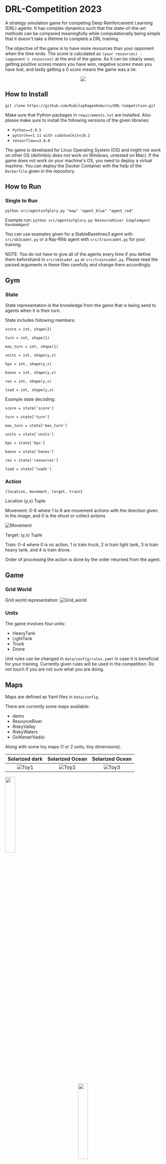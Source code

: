 # DRL-Competition 2023
A strategy simulation game for competing Deep Reinforcement Learning (DRL) agents. It has complex dynamics such that the state-of-the-art methods can be compared meaningfully while computationally being simple that it doesn't take a lifetime to complete a DRL training.

The objective of the game is to have more resources than your opponent when the time ends. The score is calculated as `(your resources) - (opponent's resources)` at the end of the game. As it can be clearly seen; getting positive scores means you have won, negative scores mean you have lost, and lastly getting a 0 score means the game was a tie.

<p align="center">
  <img src="documentation/images/RiskyValley.png">
</p>

## How to Install
`git clone https://github.com/KubilayKaganKomurcu/DRL-Competition.git`

Make sure that Python packages in `requirements.txt` are installed. Also please make sure to install the following versions of the given libraries:

- `Python==3.9.5`
- `pytorch==1.11 with cudatoolkit=10.2`
- `tensorflow==2.8.0`

The game is developed for Linux Operating System (OS) and might not work on other OS (definitely does not work on Windows, untested on Mac). If the game does not work on your machine's OS, you need to deploy a virtual machine. You can deploy the Docker Container with the help of the `Dockerfile` given in the repository.

## How to Run

### Single to Run

`python src/agentsofglory.py "map" "agent_blue" "agent_red"`

Example run: `python src/agentsofglory.py ResourceRiver SimpleAgent RandomAgent`

You can use examples given for a StableBaselines3 agent with `src/sb3cadet.py` or a Ray-Rllib agent with `src/traincadet.py` for your training. 

NOTE: You do not have to give all of the agents every time if you define them beforehand in `src/sb3cadet.py` or `src/traincadet.py`. Please read the parsed arguments in these files carefully and change them accordingly.


## Gym

### State

State representation is the knowledge from the game that is being send to agents when it is their turn.

State includes following members:

`score = int, shape(2)`

`turn = int, shape(1)`

`max_turn = int, shape(1)`

`units = int, shape(y,x)`

`hps = int, shape(y,x)`

`bases = int, shape(y,x)`

`res = int, shape(y,x)`

`load = int, shape(y,x)`

Example state decoding: 

`score = state['score']`

`turn = state['turn']`

`max_turn = state['max_turn']`

`units = state['units']`

`hps = state['hps']`

`bases = state['bases']`

`res = state['resources']`

`load = state['loads']`

### Action

`[location, movement, target, train]`

Location (y,x) Tuple

Movement: 0-6 where 1 to 6 are movement actions with the direction given in the image, and 0 is the shoot or collect actions

![Movement](documentation/images/action.jpg)

Target: (y,x) Tuple

Train: 0-4 where 0 is no action, 1 is train truck, 2 is train light tank, 3 is train heavy tank, and 4 is train drone.

Order of processing the action is done by the order returned from the agent.

## Game

### Grid World

Grid world representation: ![Grid_world](documentation/images/state.png)

### Units

The game involves four units:
- HeavyTank
- LightTank
- Truck
- Drone

Unit rules can be changed in `data/config/rules.yaml` in case it is beneficial for your training. Currently given rules will be used in the competition. Do not touch if you are not sure what you are doing.

## Maps

Maps are defined as Yaml files in `data/config`.

There are currently some maps available:
- demo
- ResourceRiver
- RiskyValley
- RiskyWaters
- GolKenariVadisi

Along with some toy maps (1 or 2 units, tiny dimensions).

Solarized dark             |  Solarized Ocean |  Solarized Ocean 
:-------------------------:|:-------------------------:|:-------------------------:
![Toy1](documentation/images/Toy3.png)  |  ![Toy2](documentation/images/Toy2.png) |  ![Toy3](documentation/images/Toy1.png)

<p align="left">
  <img  src="documentation/images/Toy3.png" width="25%" height="25%">
</p><p align="center">
  <img  src="documentation/images/Toy2.png" width="25%" height="25%">
</p><p align="right">
  <img  src="documentation/images/Toy1.png" width="25%" height="25%">
</p>

The competition map is going to be in dimensions (y=18, x=24). Your agent's action and observation (state) spaces should work in these dimensions. The maps RiskyValley (`data/config/RiskyValley.yaml`) and RiskyWaters (`data/config/RiskyWaters.yaml`) are examples of a correct-size competition environment.

If you wish to create your own map, please take `demo.yaml` as a layout.

## Agents

Agents are located in `src/agents` directory. Each Agent has a file with its name and a class definition with its name. 

Each Agent should be a Gym Environment, and thus have the following functions:
- `__init__((self,team,action_lenght)`
- `reset(self)`
- `step(self, action)`
- `close(self,)`
- `render(self,)`

There are currently five agents available in `src/agents/.`:
- HumanAgent
- RandomAgent
- SimpleAgent
- GolKenari
- RiskyValley



If you wish to create your own agent, you can use `TemplateAgent` as a layout.

The agent `src/agents/RiskyValley.py` (not to be confused with the map `RiskyValley.yaml`!) is an example of an agent with a correct-size action and observation spaces. Hint: There can be many different representations for the same action and observation space, and a good representation may substantially increase the training quality.

### HumanAgent

HumanAgent is a special agent for testing purposes. This agent gets each action for each unit from a user from the console.

### RandomAgent

RandomAgent generates actions uniformly random.

### SimpleAgent

SimpleAgent only uses `Truck` and `LightTank` units. Other units constantly try to move upward. `Truck` units try to reach the closest resource and when collected a resource moves back to base. `LightTank` units move to their target if the distance is greater than 2 else shoots. Trucks are selected as targets if available.

### GolKenari

GolKenari is a smart agent for dimensions (15, 7). Can be found in `src/agents/golkenari.py`. Check the code for further details.

### RiskyValley

RiskyValley is a smart agent for dimensions (18, 24). Can be found in `src/agents/RiskyValley.py`. Check the code for further details.

## Self-Play

Self-Play is using your own agent to compete with itself to possibly learn your agent's weaknesses, exploit them, and learn to defend them. Self-Play is crucial to improve your agent if your agent's performance is converged to some value on the training with bots (non-learning agents). You can find the script for a Self-Play example in `src/agents/SelfPlay.py`, which is done using a Ray-Rllib agent via `src/agents/RiskyValley.py`. You can define the `checkpoint_path` parameter in `src/agents/SelfPlay.py` to define your learned agent. The opponent in this training is fixed, meaning it does not continue learning, while the allied agent is still learning as the training goes on.

## Competition and Submission

The competition is planned to have two stages. In the first stage, each agent is going to face a bot and gather a score to be placed on a leaderboard. These scores on the leaderboard will be manually updated in random intervals after submissions. You won't know which bot or map you will be competing in, other than the dimensions of the map which is (18, 24) where 18 and 24 are the number of hexagonal tiles for vertical and horizontal respectively. The scores will show cumulative points for 30 games on each map.

For the second stage, after the deadline for submissions is reached, at most the best 4 teams will compete against each other, meaning their agents will play against each other in an online event in a tournament fashion.

For the submission, you are asked to submit ALL of the repository, but please also add the most important files in the folder `submission/.`. These files are your training script (example: `src/traincadet.py`), your agent (example: `src/agents/RiskyValley.py`), your model file, and possibly your utilities file (example: `src/agents/utilities.py`).

## Contact

Please open an issue in this GitHub Repository for any questions, problems, or help regarding the competition environment, after you made sure no one opened an issue with the same problem.

For any kind of problem not directly related to the environment such as the competition deadline or the grading, please contact Prof. N. Kemal Üre.
